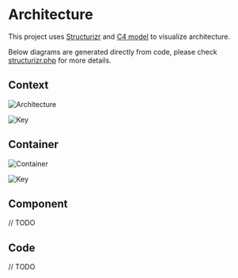 # Architecture

This project uses [Structurizr](https://structurizr.com/public/49192) and [C4 model](https://c4model.com) to visualize
architecture. 

Below diagrams are generated directly from code, please check [structurizr.php](/php/hireinsocial/structurizr/structurizr.php) for
more details. 

## Context 

![Architecture](https://structurizr.com/share/49192/images/system-landscape.png)

![Key](https://structurizr.com/share/49192/images/system-landscape-key.png)

## Container 

![Container](https://structurizr.com/share/49192/images/Hire%20in%20Social%20-%20detailed%20view.png)

![Key](https://structurizr.com/share/49192/images/Hire%20in%20Social%20-%20detailed%20view-key.png)

## Component

// TODO

## Code

// TODO